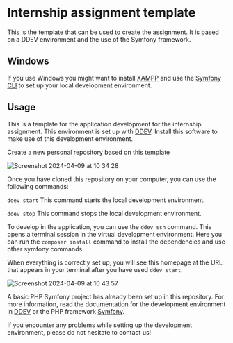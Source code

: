 # Internship assignment template
This is the template that can be used to create the assignment. It is based on a DDEV environment and the use of the Symfony framework.

## Windows
If you use Windows you might want to install [XAMPP](https://www.apachefriends.org/) and use the [Symfony CLI](https://symfony.com/download) to set up your local development environment. 

## Usage
This is a template for the application development for the internship assignment. This environment is set up with [DDEV]([https://ddev.readthedocs.io/en/stable/](https://ddev.com/get-started/)). Install this software to make use of this development environment.

Create a new personal repository based on this template

![Screenshot 2024-04-09 at 10 34 28](https://github.com/recranet/internship-assignment-template/assets/36085765/90d8b4a0-8d2e-43c2-8677-3158270ee716)

Once you have cloned this repository on your computer, you can use the following commands:

`ddev start` This command starts the local development environment.

`ddev stop` This command stops the local development environment.

To develop in the application, you can use the `ddev ssh` command. This opens a terminal session in the virtual development environment. Here you can run the `composer install` command to install the dependencies and use other symfony commands.

When everything is correctly set up, you will see this homepage at the URL that appears in your terminal after you have used `ddev start`.

   ![Screenshot 2024-04-09 at 10 43 57](https://github.com/recranet/internship-assignment-template/assets/36085765/1973e08f-af3e-4999-925f-5dc1c9546b78)

A basic PHP Symfony project has already been set up in this repository. For more information, read the documentation for the development environment in [DDEV](https://ddev.readthedocs.io/en/stable/) or the PHP framework [Symfony](https://symfony.com/doc/current/index.html).

If you encounter any problems while setting up the development environment, please do not hesitate to contact us!
